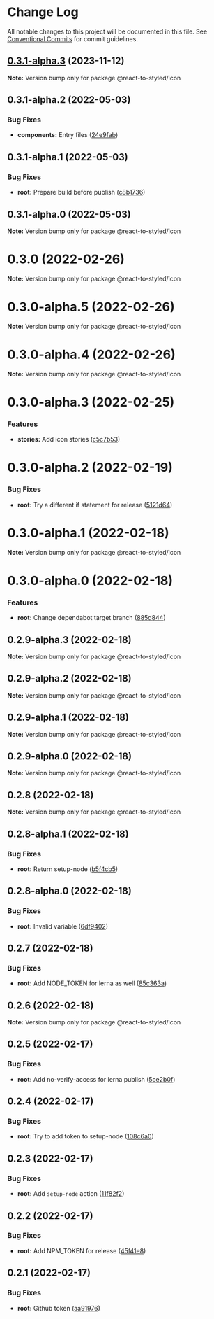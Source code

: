 # Change Log

All notable changes to this project will be documented in this file.
See [Conventional Commits](https://conventionalcommits.org) for commit guidelines.

## [0.3.1-alpha.3](https://github.com/react-to/react-to-styled/compare/@react-to-styled/icon@0.3.1-alpha.2...@react-to-styled/icon@0.3.1-alpha.3) (2023-11-12)

**Note:** Version bump only for package @react-to-styled/icon

## 0.3.1-alpha.2 (2022-05-03)

### Bug Fixes

- **components:** Entry files ([24e9fab](https://github.com/react-to/react-to-styled/commit/24e9fab4453125dfb65a29fd74fefe77d82a4f62))

## 0.3.1-alpha.1 (2022-05-03)

### Bug Fixes

- **root:** Prepare build before publish ([c8b1736](https://github.com/react-to/react-to-styled/commit/c8b1736b1ebbb696f07aaa4b12e96d7dde5fa283))

## 0.3.1-alpha.0 (2022-05-03)

**Note:** Version bump only for package @react-to-styled/icon

# 0.3.0 (2022-02-26)

**Note:** Version bump only for package @react-to-styled/icon

# 0.3.0-alpha.5 (2022-02-26)

**Note:** Version bump only for package @react-to-styled/icon

# 0.3.0-alpha.4 (2022-02-26)

**Note:** Version bump only for package @react-to-styled/icon

# 0.3.0-alpha.3 (2022-02-25)

### Features

- **stories:** Add icon stories ([c5c7b53](https://github.com/react-to/react-to-styled/commit/c5c7b53e5621b122c3f45a02c253d425462ef7a5))

# 0.3.0-alpha.2 (2022-02-19)

### Bug Fixes

- **root:** Try a different if statement for release ([5121d64](https://github.com/react-to/react-to-styled/commit/5121d648dcd306785c922e33c0c4c14ed8e0ae11))

# 0.3.0-alpha.1 (2022-02-18)

**Note:** Version bump only for package @react-to-styled/icon

# 0.3.0-alpha.0 (2022-02-18)

### Features

- **root:** Change dependabot target branch ([885d844](https://github.com/react-to/react-to-styled/commit/885d844e5e9dfc7bb531a311e6195855fd531e35))

## 0.2.9-alpha.3 (2022-02-18)

**Note:** Version bump only for package @react-to-styled/icon

## 0.2.9-alpha.2 (2022-02-18)

**Note:** Version bump only for package @react-to-styled/icon

## 0.2.9-alpha.1 (2022-02-18)

**Note:** Version bump only for package @react-to-styled/icon

## 0.2.9-alpha.0 (2022-02-18)

**Note:** Version bump only for package @react-to-styled/icon

## 0.2.8 (2022-02-18)

**Note:** Version bump only for package @react-to-styled/icon

## 0.2.8-alpha.1 (2022-02-18)

### Bug Fixes

- **root:** Return setup-node ([b5f4cb5](https://github.com/react-to/react-to-styled/commit/b5f4cb50ecc42d7f40a49117bc15dc1953e06e52))

## 0.2.8-alpha.0 (2022-02-18)

### Bug Fixes

- **root:** Invalid variable ([6df9402](https://github.com/react-to/react-to-styled/commit/6df9402ba0d11484a1c732e33efc80e7af3e21d8))

## 0.2.7 (2022-02-18)

### Bug Fixes

- **root:** Add NODE_TOKEN for lerna as well ([85c363a](https://github.com/react-to/react-to-styled/commit/85c363adbd1310a19a0a0ec0107ac7ba79b1ea5d))

## 0.2.6 (2022-02-18)

**Note:** Version bump only for package @react-to-styled/icon

## 0.2.5 (2022-02-17)

### Bug Fixes

- **root:** Add no-verify-access for lerna publish ([5ce2b0f](https://github.com/react-to/react-to-styled/commit/5ce2b0f74758bf4b944133a7a92633a0a90d9b4f))

## 0.2.4 (2022-02-17)

### Bug Fixes

- **root:** Try to add token to setup-node ([108c6a0](https://github.com/react-to/react-to-styled/commit/108c6a0c46c02a33f653726599a029d5b07c195d))

## 0.2.3 (2022-02-17)

### Bug Fixes

- **root:** Add `setup-node` action ([11f82f2](https://github.com/react-to/react-to-styled/commit/11f82f230571154ab8f46bb528b64bc2dd137d0b))

## 0.2.2 (2022-02-17)

### Bug Fixes

- **root:** Add NPM_TOKEN for release ([45f41e8](https://github.com/react-to/react-to-styled/commit/45f41e80334f9b3435ad4c2076c498603d9dbb6b))

## 0.2.1 (2022-02-17)

### Bug Fixes

- **root:** Github token ([aa91976](https://github.com/react-to/react-to-styled/commit/aa91976d85b75db0ed9cdc8e868b60898ea3e4cf))
